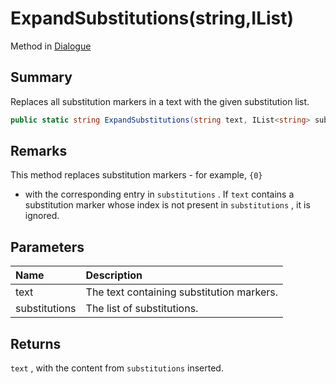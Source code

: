 # ExpandSubstitutions(string,IList<string>)

Method in [Dialogue](/api/csharp/yarn.dialogue.md)

## Summary


Replaces all substitution markers in a text with the given
substitution list.


```csharp
public static string ExpandSubstitutions(string text, IList<string> substitutions)
```

## Remarks


This method replaces substitution markers - for example, `{0}`
- with the corresponding entry in  <code>substitutions</code> . If  <code>text</code>  contains a
substitution marker whose index is not present in  <code>substitutions</code> , it is ignored.


## Parameters

|Name|Description|
|:---|:---|
|text|The text containing substitution markers.|
|substitutions|The list of substitutions.|

## Returns

<code>text</code> , with the content from
<code>substitutions</code>  inserted.

